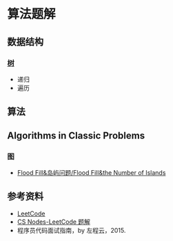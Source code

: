 # 算法题解

## 数据结构

### [树](算法题解/算法题解-树.md) 

- 递归
- 遍历

## 算法

## Algorithms in Classic Problems

### 图

- [Flood Fill&岛屿问题/Flood Fill&the Number of Islands](算法题解/算法题解-Flood_Fill&岛屿问题.md)

## 参考资料

- [LeetCode](https://leetcode.com/)
- [CS Nodes-LeetCode 题解](https://www.cyc2018.xyz/%E7%AE%97%E6%B3%95/Leetcode%20%E9%A2%98%E8%A7%A3/Leetcode%20%E9%A2%98%E8%A7%A3%20-%20%E7%9B%AE%E5%BD%95.html)
- 程序员代码面试指南，by 左程云，2015.
